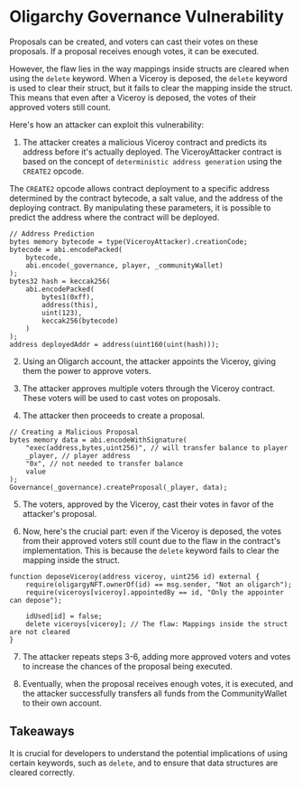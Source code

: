 # Oligarchy Governance Vulnerability

Proposals can be created, and voters can cast their votes on these proposals. If a proposal receives enough votes, it can be executed.

However, the flaw lies in the way mappings inside structs are cleared when using the `delete` keyword. When a Viceroy is deposed, the `delete` keyword is used to clear their struct, but it fails to clear the mapping inside the struct. This means that even after a Viceroy is deposed, the votes of their approved voters still count.

Here's how an attacker can exploit this vulnerability:

1. The attacker creates a malicious Viceroy contract and predicts its address before it's actually deployed.
   The ViceroyAttacker contract is based on the concept of `deterministic address generation` using the `CREATE2` opcode.

The `CREATE2` opcode allows contract deployment to a specific address determined by the contract bytecode, a salt value, and the address of the deploying contract. By manipulating these parameters, it is possible to predict the address where the contract will be deployed.

```solidity
// Address Prediction
bytes memory bytecode = type(ViceroyAttacker).creationCode;
bytecode = abi.encodePacked(
    bytecode,
    abi.encode(_governance, player, _communityWallet)
);
bytes32 hash = keccak256(
    abi.encodePacked(
        bytes1(0xff),
        address(this),
        uint(123),
        keccak256(bytecode)
    )
);
address deployedAddr = address(uint160(uint(hash)));
```

2. Using an Oligarch account, the attacker appoints the Viceroy, giving them the power to approve voters.

3. The attacker approves multiple voters through the Viceroy contract. These voters will be used to cast votes on proposals.

4. The attacker then proceeds to create a proposal.

```solidity
// Creating a Malicious Proposal
bytes memory data = abi.encodeWithSignature(
    "exec(address,bytes,uint256)", // will transfer balance to player
    _player, // player address
    "0x", // not needed to transfer balance
    value
);
Governance(_governance).createProposal(_player, data);
```

5. The voters, approved by the Viceroy, cast their votes in favor of the attacker's proposal.

6. Now, here's the crucial part: even if the Viceroy is deposed, the votes from their approved voters still count due to the flaw in the contract's implementation. This is because the `delete` keyword fails to clear the mapping inside the struct.

```solidity
function deposeViceroy(address viceroy, uint256 id) external {
    require(oligargyNFT.ownerOf(id) == msg.sender, "Not an oligarch");
    require(viceroys[viceroy].appointedBy == id, "Only the appointer can depose");

    idUsed[id] = false;
    delete viceroys[viceroy]; // The flaw: Mappings inside the struct are not cleared
}
```

7. The attacker repeats steps 3-6, adding more approved voters and votes to increase the chances of the proposal being executed.

8. Eventually, when the proposal receives enough votes, it is executed, and the attacker successfully transfers all funds from the CommunityWallet to their own account.

## Takeaways

It is crucial for developers to understand the potential implications of using certain keywords, such as `delete`, and to ensure that data structures are cleared correctly.
